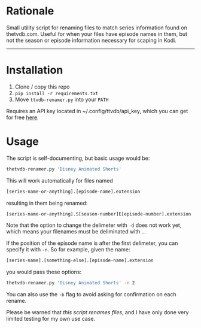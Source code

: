 # Rationale

Small utility script for renaming files to match series information found on thetvdb.com. Useful for when your files have episode names in them, but not the season or episode information necessary for scaping in Kodi.

---

# Installation

1. Clone / copy this repo
1. `pip install -r requirements.txt`
1. Move `ttvdb-renamer.py` into your `PATH`

Requires an API key located in ~/.config/ttvdb/api_key, which you can get for
free [here](https://thetvdb.com/api-information).

# Usage

The script is self-documenting, but basic usage would be:

```sh
thetvdb-renamer.py 'Disney Animated Shorts'
```

This will work automatically for files named

```sh
[series-name-or-anything].[episode-name].extension
```

resulting in them being renamed:

```sh
[series-name-or-anything].S[season-number]E[episode-number].extension
```

Note that the option to change the delimeter with `-d` does not work yet, which means your filenames must be deliminated with `.`.

If the position of the episode name is after the first delimeter, you can specify it with `-n`. So for example, given the name:

```sh
[series-name].[something-else].[episode-name].extension
```

you would pass these options:

```sh
thetvdb-renamer.py 'Disney Animated Shorts' -n 2
```

You can also use the `-b` flag to avoid asking for confirmation on each rename.

Please be warned that _this script renames files_, and I have only done very limited testing for my own use case.
